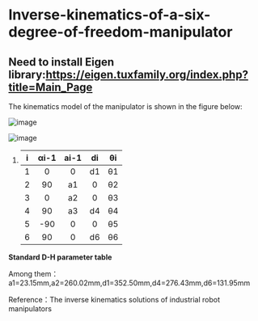 # Inverse-kinematics-of-a-six-degree-of-freedom-manipulator

## Need to install Eigen library:https://eigen.tuxfamily.org/index.php?title=Main_Page

The kinematics model of the manipulator is shown in the figure below:

![image](https://user-images.githubusercontent.com/32250874/124765721-d2bb1180-df68-11eb-92df-15f904f463d9.png)

![image](https://user-images.githubusercontent.com/32250874/124766289-5d037580-df69-11eb-8b03-c22d0a3a033f.png)

1. |  i   | αi-1 | ai-1 |  di  |  θi  |
   | :--: | :--: | :--: | :--: | :--: |
   |  1   |  0   |  0   |  d1  |  θ1  |
   |  2   |  90  |  a1  |  0   |  θ2  |
   |  3   |  0   |  a2  |  0   |  θ3  |
   |  4   |  90  |  a3  |  d4  |  θ4  |
   |  5   | -90  |  0   |  0   |  θ5  |
   |  6   |  90  |  0   |  d6  |  θ6  |

**Standard D-H parameter table**

Among them：a1=23.15mm,a2=260.02mm,d1=352.50mm,d4=276.43mm,d6=131.95mm


Reference：The inverse kinematics solutions of industrial robot manipulators



 
 
  
  
  
  
  
  
  
  
  
  
  
  
 
 
 

 

 
 
  
  
  
  
  
  
  
  
  
  
  
  
 
 
 

 

